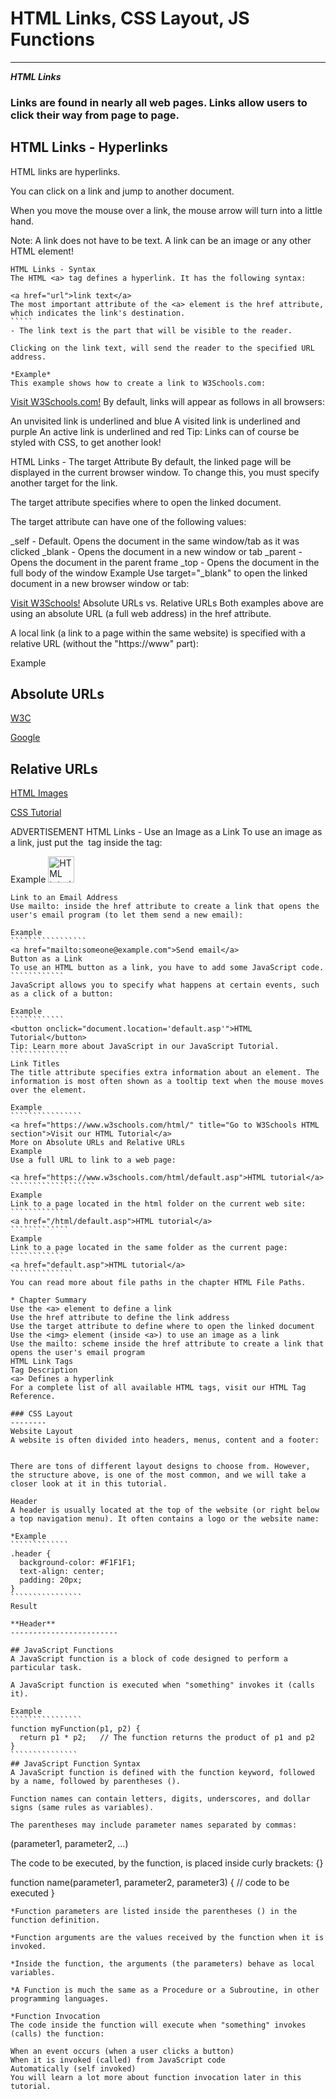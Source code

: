#  HTML Links, CSS Layout, JS Functions
------------
***HTML Links***

### Links are found in nearly all web pages. Links allow users to click their way from page to page.

## HTML Links - Hyperlinks
HTML links are hyperlinks.

You can click on a link and jump to another document.

When you move the mouse over a link, the mouse arrow will turn into a little hand.

Note: A link does not have to be text. A link can be an image or any other HTML element!
```````
HTML Links - Syntax
The HTML <a> tag defines a hyperlink. It has the following syntax:

<a href="url">link text</a>
The most important attribute of the <a> element is the href attribute, which indicates the link's destination.
`````
- The link text is the part that will be visible to the reader.

Clicking on the link text, will send the reader to the specified URL address.

*Example*
This example shows how to create a link to W3Schools.com:
````````````````
<a href="https://www.w3schools.com/">Visit W3Schools.com!</a>
By default, links will appear as follows in all browsers:

An unvisited link is underlined and blue
A visited link is underlined and purple
An active link is underlined and red
Tip: Links can of course be styled with CSS, to get another look!

HTML Links - The target Attribute
By default, the linked page will be displayed in the current browser window. To change this, you must specify another target for the link.

The target attribute specifies where to open the linked document.

The target attribute can have one of the following values:

_self - Default. Opens the document in the same window/tab as it was clicked
_blank - Opens the document in a new window or tab
_parent - Opens the document in the parent frame
_top - Opens the document in the full body of the window
Example
Use target="_blank" to open the linked document in a new browser window or tab:

<a href="https://www.w3schools.com/" target="_blank">Visit W3Schools!</a>
Absolute URLs vs. Relative URLs
Both examples above are using an absolute URL (a full web address) in the href attribute.

A local link (a link to a page within the same website) is specified with a relative URL (without the "https://www" part):

Example
<h2>Absolute URLs</h2>
<p><a href="https://www.w3.org/">W3C</a></p>
<p><a href="https://www.google.com/">Google</a></p>

<h2>Relative URLs</h2>
<p><a href="html_images.asp">HTML Images</a></p>
<p><a href="/css/default.asp">CSS Tutorial</a></p>
ADVERTISEMENT	
HTML Links - Use an Image as a Link
To use an image as a link, just put the <img> tag inside the <a> tag:

Example
<a href="default.asp">
<img src="smiley.gif" alt="HTML tutorial" style="width:42px;height:42px;">
</a>
````````````````````
Link to an Email Address
Use mailto: inside the href attribute to create a link that opens the user's email program (to let them send a new email):

Example
`````````````````
<a href="mailto:someone@example.com">Send email</a>
Button as a Link
To use an HTML button as a link, you have to add some JavaScript code.
````````````
JavaScript allows you to specify what happens at certain events, such as a click of a button:

Example
````````````
<button onclick="document.location='default.asp'">HTML Tutorial</button>
Tip: Learn more about JavaScript in our JavaScript Tutorial.
`````````````
Link Titles
The title attribute specifies extra information about an element. The information is most often shown as a tooltip text when the mouse moves over the element.

Example
````````````````
<a href="https://www.w3schools.com/html/" title="Go to W3Schools HTML section">Visit our HTML Tutorial</a>
More on Absolute URLs and Relative URLs
Example
Use a full URL to link to a web page: 

<a href="https://www.w3schools.com/html/default.asp">HTML tutorial</a>
```````````````````
Example
Link to a page located in the html folder on the current web site: 
````````````
<a href="/html/default.asp">HTML tutorial</a>
`````````````
Example
Link to a page located in the same folder as the current page: 
````````````
<a href="default.asp">HTML tutorial</a>
``````````````
You can read more about file paths in the chapter HTML File Paths.

* Chapter Summary
Use the <a> element to define a link
Use the href attribute to define the link address
Use the target attribute to define where to open the linked document
Use the <img> element (inside <a>) to use an image as a link
Use the mailto: scheme inside the href attribute to create a link that opens the user's email program
HTML Link Tags
Tag	Description
<a>	Defines a hyperlink
For a complete list of all available HTML tags, visit our HTML Tag Reference.

### CSS Layout
--------
Website Layout
A website is often divided into headers, menus, content and a footer:


There are tons of different layout designs to choose from. However, the structure above, is one of the most common, and we will take a closer look at it in this tutorial.

Header
A header is usually located at the top of the website (or right below a top navigation menu). It often contains a logo or the website name:

*Example
`````````````
.header {
  background-color: #F1F1F1;
  text-align: center;
  padding: 20px;
}
````````````````
Result

**Header**
------------------------

## JavaScript Functions
A JavaScript function is a block of code designed to perform a particular task.

A JavaScript function is executed when "something" invokes it (calls it).

Example
````````````````
function myFunction(p1, p2) {
  return p1 * p2;   // The function returns the product of p1 and p2
}
```````````````
## JavaScript Function Syntax
A JavaScript function is defined with the function keyword, followed by a name, followed by parentheses ().

Function names can contain letters, digits, underscores, and dollar signs (same rules as variables).

The parentheses may include parameter names separated by commas:
`````````````````````
(parameter1, parameter2, ...)

The code to be executed, by the function, is placed inside curly brackets: {}

function name(parameter1, parameter2, parameter3) {
  // code to be executed
}
``````````````````
*Function parameters are listed inside the parentheses () in the function definition.

*Function arguments are the values received by the function when it is invoked.

*Inside the function, the arguments (the parameters) behave as local variables.

*A Function is much the same as a Procedure or a Subroutine, in other programming languages.

*Function Invocation
The code inside the function will execute when "something" invokes (calls) the function:

When an event occurs (when a user clicks a button)
When it is invoked (called) from JavaScript code
Automatically (self invoked)
You will learn a lot more about function invocation later in this tutorial.